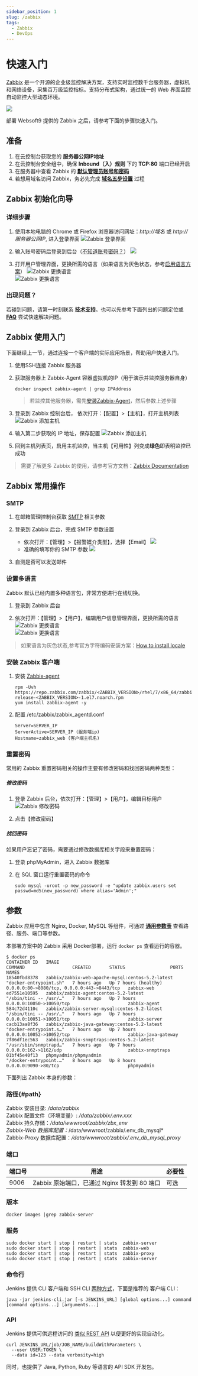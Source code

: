 ```yaml
---
sidebar_position: 1
slug: /zabbix
tags:
  - Zabbix 
  - DevOps
---
```


# 快速入门

[Zabbix](https://www.zabbix.com/cn) 是一个开源的企业级监控解决方案，支持实时监控数千台服务器，虚拟机和网络设备，采集百万级监控指标。支持分布式架构，通过统一的 Web 界面监控自动监控大型动态环境。

![](https://libs.websoft9.com/Websoft9/DocsPicture/zh/zabbix/zabbix-gui-websoft9.png)


部署 Websoft9 提供的 Zabbix 之后，请参考下面的步骤快速入门。

## 准备

1. 在云控制台获取您的 **服务器公网IP地址** 
2. 在云控制台安全组中，确保 **Inbound（入）规则** 下的 **TCP:80** 端口已经开启
3. 在服务器中查看 Zabbix 的 **[默认管理员账号和密码](./setup/credentials)**  
4. 若想用域名访问  Zabbix，务必先完成 **[域名五步设置](./dns#domain)** 过程


## Zabbix 初始化向导

### 详细步骤

1. 使用本地电脑的 Chrome 或 Firefox 浏览器访问网址：*http://域名* 或 *http://服务器公网IP*, 进入登录界面
   ![Zabbix 登录界面](https://libs.websoft9.com/Websoft9/DocsPicture/zh/zabbix/zabbix-login-websoft9.png)

2. 输入账号密码后登录到后台（[不知道账号密码？](#账号密码)）
   ![](https://libs.websoft9.com/Websoft9/DocsPicture/zh/zabbix/zabbix-dashboard-websoft9.png)

3. 打开用户管理界面，更换所需的语言（如果语言为灰色状态，参考[启用语言方案](/zh/solution-more.md#zabbix-多语言)）
   ![Zabbix 更换语言](https://libs.websoft9.com/Websoft9/DocsPicture/en/zabbix/zabbix-changelang-websoft9.png)  
   ![Zabbix 更换语言](https://libs.websoft9.com/Websoft9/DocsPicture/zh/zabbix/zabbix-dashboardzh-websoft9.png)

### 出现问题？

若碰到问题，请第一时刻联系 **[技术支持](./helpdesk)**。也可以先参考下面列出的问题定位或  **[FAQ](./faq#setup)** 尝试快速解决问题。

## Zabbix 使用入门

下面继续上一节，通过连接一个客户端的实际应用场景，帮助用户快速入门。  

1. 使用SSH连接 Zabbix 服务器

2. 获取服务器上 Zabbix-Agent 容器虚拟机的IP（用于演示并监控服务器自身）
   ```
   docker inspect zabbix-agent | grep IPAddress
   ```
   > 若监控其他服务器，需先[安装Zabbix-Agent](#安装客户端)，然后参数上述步骤

3. 登录到 Zabbix 控制台后， 依次打开：【配置】>【主机】，打开主机列表
   ![Zabbix 添加主机](https://libs.websoft9.com/Websoft9/DocsPicture/zh/zabbix/zabbix-edithost001-websoft9.png)

4. 输入第二步获取的 IP 地址，保存配置
   ![Zabbix 添加主机](https://libs.websoft9.com/Websoft9/DocsPicture/zh/zabbix/zabbix-edithost002-websoft9.png)

5. 回到主机列表页，启用主机监控，当主机【可用性】列变成**绿色**即表明监控已成功

> 需要了解更多 Zabbix 的使用，请参考官方文档：[Zabbix Documentation](https://www.zabbix.com/documentation/current/)

## Zabbix 常用操作

### SMTP

1. 在邮箱管理控制台获取 [SMTP](./automation/smtp) 相关参数

2. 登录到 Zabbix 后台，完成 SMTP 参数设置  
  
   - 依次打开：【管理】>【报警媒介类型】，选择【Email】
     ![](https://libs.websoft9.com/Websoft9/DocsPicture/zh/zabbix/zabbix-opensmtp-websoft9.png)
   - 准确的填写你的 SMTP 参数
     ![](https://libs.websoft9.com/Websoft9/DocsPicture/zh/zabbix/zabbix-smtpsetting-websoft9.png) 

3. 自测是否可以发送邮件

### 设置多语言

Zabbix 默认已经内置多种语言包，非常方便进行在线切换。

1. 登录到 Zabbix 后台

2. 依次打开：【管理】>【用户】，编辑用户信息管理界面，更换所需的语言
   ![Zabbix 更换语言](https://libs.websoft9.com/Websoft9/DocsPicture/en/zabbix/zabbix-changelang-websoft9.png)  
   ![Zabbix 更换语言](https://libs.websoft9.com/Websoft9/DocsPicture/zh/zabbix/zabbix-dashboardzh-websoft9.png)

> 如果语言为灰色状态,参考官方字符编码安装方案：[How to install locale](https://zabbix.org/wiki/How_to/install_locale)

### 安装 Zabbix 客户端

1. 安装 [Zabbix-agent](https://www.zabbix.com/download?zabbix=5.0&os_distribution=centos&os_version=7&db=mysql&ws=apache) 
   ```shell
   rpm -Uvh https://repo.zabbix.com/zabbix/<ZABBIX_VERSION>/rhel/7/x86_64/zabbix-release-<ZABBIX_VERSION>-1.el7.noarch.rpm
   yum install zabbix-agent -y
   ```

2. 配置 /etc/zabbix/zabbix_agentd.conf
   ```
   Server=SERVER_IP   
   ServerActive=SERVER_IP (服务端ip)   
   Hostname=zabbix_web (客户端主机名)   
   ```

### 重置密码

常用的 Zabbix 重置密码相关的操作主要有修改密码和找回密码两种类型：

##### 修改密码

1. 登录 Zabbix 后台，依次打开：【管理】>【用户】，编辑目标用户
  ![Zabbix 修改密码](https://libs.websoft9.com/Websoft9/DocsPicture/zh/zabbix/zabbix-modifypw-websoft9.png)

2. 点击【修改密码】

##### 找回密码

如果用户忘记了密码，需要通过修改数据库相关字段来重置密码：

1. 登录 phpMyAdmin，进入 Zabbix 数据库

2. 在 SQL 窗口运行重置密码的命令
   ```
   sudo mysql -uroot -p new_password -e "update zabbix.users set passwd=md5(new_password) where alias='Admin';"
   ```


## 参数

Zabbix 应用中包含 Nginx, Docker, MySQL 等组件，可通过 **[通用参数表](./setup/parameter)** 查看路径、服务、端口等参数。  

本部署方案中的 Zabbix 采用 Docker部署，运行 `docker ps` 查看运行的容器。

```
$ docker ps
CONTAINER ID   IMAGE                                              COMMAND                  CREATED       STATUS                 PORTS                                         NAMES
18540fbd8378   zabbix/zabbix-web-apache-mysql:centos-5.2-latest   "docker-entrypoint.sh"   7 hours ago   Up 7 hours (healthy)   0.0.0.0:80->8080/tcp, 0.0.0.0:443->8443/tcp   zabbix-web
ed7551e10595   zabbix/zabbix-agent:centos-5.2-latest              "/sbin/tini -- /usr/…"   7 hours ago   Up 7 hours             0.0.0.0:10050->10050/tcp                      zabbix-agent
584c72d4110c   zabbix/zabbix-server-mysql:centos-5.2-latest       "/sbin/tini -- /usr/…"   7 hours ago   Up 7 hours             0.0.0.0:10051->10051/tcp                      zabbix-server
cacb13aa8f36   zabbix/zabbix-java-gateway:centos-5.2-latest       "docker-entrypoint.s…"   7 hours ago   Up 7 hours             0.0.0.0:10052->10052/tcp                      zabbix-java-gateway
7f86df1ec563   zabbix/zabbix-snmptraps:centos-5.2-latest          "/usr/sbin/snmptrapd…"   7 hours ago   Up 7 hours             0.0.0.0:162->1162/udp                         zabbix-snmptraps
01bf45e40f13   phpmyadmin/phpmyadmin                              "/docker-entrypoint.…"   8 hours ago   Up 8 hours             0.0.0.0:9090->80/tcp                          phpmyadmin

```

下面列出 Zabbix 本身的参数：

### 路径{#path}

Zabbix 安装目录: */data/zabbix*  
Zabbix 配置文件（环境变量）: */data/zabbix/.env.xxx*    
Zabbix 持久存储：*/data/wwwroot/zabbix/zbx_env  
Zabbix-Web 数据库配置：*/data/wwwroot/zabbix/.env_db_mysql*  
Zabbix-Proxy 数据库配置：*/data/wwwroot/zabbix/.env_db_mysql_proxy*   


### 端口

| 端口号 | 用途                                          | 必要性 |
| ------ | --------------------------------------------- | ------ |
| 9006   | Zabbix 原始端口，已通过 Nginx 转发到 80 端口 | 可选   |


### 版本

```shell
docker images |grep zabbix-server
```

### 服务

```shell
sudo docker start | stop | restart | stats  zabbix-server
sudo docker start | stop | restart | stats  zabbix-web
sudo docker start | stop | restart | stats  zabbix-proxy
sudo docker start | stop | restart | stats  zabbix-server
```

### 命令行

Jenkins 提供 CLI 客户端和 SSH CLI [两种方式](https://www.jenkins.io/zh/doc/book/managing/cli/)，下面是推荐的 客户端 CLI：

```shell
java -jar jenkins-cli.jar [-s JENKINS_URL] [global options...] command [command options...] [arguments...]
```

### API

Jenkins 提供可供远程访问的 [类似 REST API](https://www.jenkins.io/doc/book/using/remote-access-api/) 以便更好的实现自动化。
```
curl JENKINS_URL/job/JOB_NAME/buildWithParameters \
  --user USER:TOKEN \
  --data id=123 --data verbosity=high
```

同时，也提供了 Java, Python, Ruby 等语言的 API SDK 开发包。 

